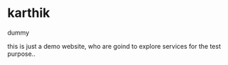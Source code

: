 # karthik
dummy

this is just a demo website, who are goind to explore services for the test purpose..
